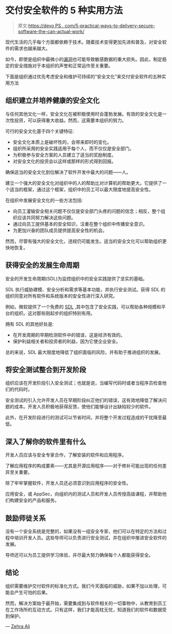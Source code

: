 # 交付安全软件的 5 种实用方法

> 原文:[https://devo PS . com/5-practical-ways-to-delivery-secure-software-the-can-actual-work/](https://devops.com/5-practical-ways-to-deliver-secure-software-that-could-actually-work/)

现代生活的几乎每个方面都依赖于技术。随着技术变得更加先进和普及，对安全软件的需求也越来越大。

如今，即使是组织中最微小的[漏洞](https://bestvpn.org/cybersecurity-statistics/)也可能导致敏感数据的重大损失。因此，制定稳定的安全措施对于本组织的声誉和正常运作至关重要。

下面是组织通过优先考虑安全和维护可持续的“安全文化”来交付安全软件的五种实用方法

## **组织建立并培养健康的安全文化**

与任何其他文化一样，安全文化在被积极使用时会蓬勃发展。有效的安全文化是一次性投资，可以获得重大收益。然而，这需要本组织的努力。

可行的安全文化基于四个关键特征:

*   安全文化本质上是破坏性的，会带来即时的变化。
*   组织所采用的安全实践适用于每个人，而不仅仅是安全部门。
*   为积极参与安全方案的人员建立了适当的奖励制度。
*   对安全文化的投资会以这样或那样的形式得到回报。

确保适当的安全文化到位解决了软件开发中最大的问题——人。

建立一个强大的安全文化对组织中的人的帮助比对计算机的帮助更大。它提供了一个适当的框架，通过这个框架，组织中的员工可以最大限度地提高安全性。

在组织中发展安全文化的一些方法包括:

*   向员工灌输安全相关问题不仅仅是安全部门头疼的问题的信念；相反，整个组织应该共同努力解决这些问题。
*   通过向员工提供基本的安全知识，注重在整个组织中传播安全意识。
*   为更加兴奋的团队成员提供提高安全性的机会。

然而，尽管有强大的安全文化，违规仍可能发生。适当的安全文化可以帮助组织更快地恢复。

## **获得安全的发展生命周期**

安全的开发生命周期(SDL)为监控组织中的安全实践提供了坚实的基础。

SDL 执行威胁建模、安全分析和需求等基本功能，并执行安全测试。获得 SDL 的组织同意对所有软件和系统版本的安全性进行深入研究。

例如，微软提供了一个免费的 [SDL](https://www.microsoft.com/en-us/securityengineering/sdl/faq) ,其中包含了安全实践，可以帮助各种规模和平台的组织。这对那些刚起步的组织特别有用。

拥有 SDL 的其他好处是:

*   在开发周期的早期检测软件中的错误，这是经济有效的。
*   保护利益相关者和投资者的利益，因为它使企业安全。

总的来说，SDL 最大限度地降低了组织面临的风险，并有助于推进组织的发展。

## **将安全测试整合到开发阶段**

组织应该在开发阶段引入安全测试；也就是说，当编写代码时或者当程序员检查他们的代码时。

安全测试的引入允许开发人员在早期阶段纠正他们的错误，这有效地降低了解决问题的成本。开发人员积极地获得反馈，使他们能够设计出缺陷较少的软件。

此外，在开发阶段进行的测试可以节省时间，并将整个开发过程造成的干扰降至最低。

## **深入了解你的软件里有什么**

开发人员应该与安全专家合作，了解安装的软件和应用程序。

了解应用程序的构成要素——尤其是开源应用程序——对于修补可能出现的任何差异至关重要。

除了牢牢掌握软件，开发人员还必须意识到应用程序的安全性。

应用安全，或 AppSec，向组织内的测试人员和开发人员传授高级课程，并帮助他们构建安全的产品和服务。

## **鼓励师徒关系**

没有一个安全系统是完整的，如果没有一组安全专家，他们可以在特定的方法和过程中培训开发人员。这些导师可以负责进行安全测试，并在组织中推进安全软件的发展。

导师还可以为员工提供学习体验，并尽最大努力确保每个人都能获得安全。

## **结论**

组织需要维护交付软件的标准化方式。我们今天面临的威胁，如果不加以处理，可能会产生可怕的后果。

然而，解决方案始于最开始，需要集成到与软件相关的一切事物中，从教育到员工在工作场所的互动方式。只有这样，我们才能高枕无忧，知道我们的软件和数据受到保护。

— [Zehra Ali](https://devops.com/author/zehra-ali/)